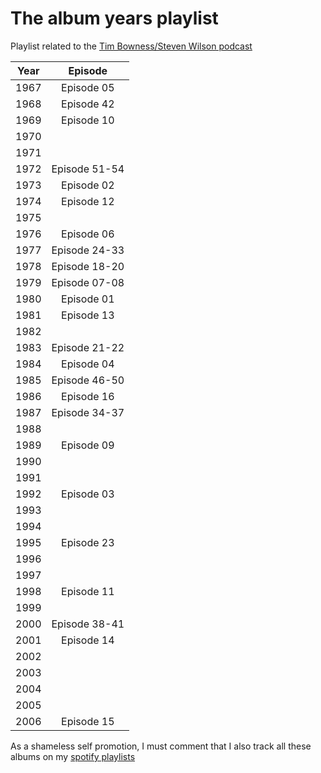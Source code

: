 # The album years playlist

Playlist related to the [Tim Bowness/Steven Wilson podcast](https://anchor.fm/the-album-years)

| Year | Episode |
| :--: | :--: |
| 1967 | Episode 05 |
| 1968 | Episode 42 |
| 1969 | Episode 10 |
| 1970 |  |
| 1971 |  |
| 1972 | Episode 51-54 |
| 1973 | Episode 02 |
| 1974 | Episode 12 |
| 1975 |  |
| 1976 | Episode 06 |
| 1977 | Episode 24-33 |
| 1978 | Episode 18-20 |
| 1979 | Episode 07-08 |
| 1980 | Episode 01 |
| 1981 | Episode 13 |
| 1982 |  |
| 1983 | Episode 21-22 |
| 1984 | Episode 04 |
| 1985 | Episode 46-50 |
| 1986 | Episode 16 |
| 1987 | Episode 34-37 |
| 1988 |  |
| 1989 | Episode 09 |
| 1990 |  |
| 1991 |  |
| 1992 | Episode 03 |
| 1993 |  |
| 1994 |  |
| 1995 | Episode 23 |
| 1996 |  |
| 1997 |  |
| 1998 | Episode 11 |
| 1999 |  |
| 2000 | Episode 38-41 |
| 2001 | Episode 14 |
| 2002 |  |
| 2003 |  |
| 2004 |  |
| 2005 |  |
| 2006 | Episode 15 |

As a shameless self promotion, I must comment that I also track all these albums on my [spotify playlists](https://open.spotify.com/user/jaxelr)
